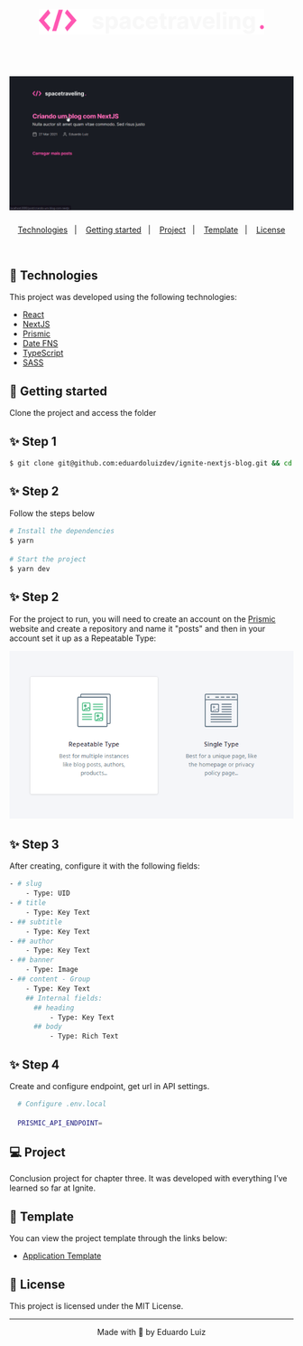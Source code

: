 <p align="center">
  <img alt="watchme" src=".github/logo.png" width="400px">
</p>

<br />

<h1 align="center">
    <img alt="app" title="app" src=".github/app.gif" />
</h1>

<p align="center">
  <a href="#technologies">Technologies</a>&nbsp;&nbsp;&nbsp;|&nbsp;&nbsp;&nbsp;
  <a href="#-layout">Getting started</a>&nbsp;&nbsp;&nbsp;|&nbsp;&nbsp;&nbsp;
  <a href="#-project">Project</a>&nbsp;&nbsp;&nbsp;|&nbsp;&nbsp;&nbsp;
  <a href="#-layout">Template</a>&nbsp;&nbsp;&nbsp;|&nbsp;&nbsp;&nbsp;
  <a href="#-license">License</a>
</p>

<br>

## 🧪 Technologies

This project was developed using the following technologies:

- [React](https://reactjs.org)
- [NextJS](https://nextjs.org/)
- [Prismic](https://prismic.io/)
- [Date FNS](https://date-fns.org/)
- [TypeScript](https://www.typescriptlang.org/)
- [SASS](https://sass-lang.com/)

<!-- ## 🔥 Preview


<p align="center">
  <a href="" target="_blank">
    <img alt="Demo on Netlify" src="https://i.ibb.co/b13vhFK/demo-on-netlify-bbuvjz.png">
  </a>
</p> -->

## 🚀 Getting started

Clone the project and access the folder

## ✨ Step 1

```bash
$ git clone git@github.com:eduardoluizdev/ignite-nextjs-blog.git && cd ignite-nextjs-blog
```
## ✨ Step 2
Follow the steps below

```bash
# Install the dependencies
$ yarn

# Start the project
$ yarn dev
```

## ✨ Step 2

For the project to run, you will need to create an account on the [Prismic](https://prismic.io/) website and create a repository and name it "posts" and then in your account set it up as a Repeatable Type:

<img alt="app" title="app" src=".github/prismic1.png" />

## ✨ Step 3

After creating, configure it with the following fields:

```bash
- # slug
    - Type: UID
- # title
    - Type: Key Text
- ## subtitle
    - Type: Key Text
- ## author
    - Type: Key Text
- ## banner
    - Type: Image
- ## content - Group
    - Type: Key Text
    ## Internal fields:
      ## heading
          - Type: Key Text
      ## body
          - Type: Rich Text
```
## ✨ Step 4

Create and configure endpoint, get url in API settings.

```bash
  # Configure .env.local

  PRISMIC_API_ENDPOINT=
```

## 💻 Project

Conclusion project for chapter three. It was developed with everything I’ve learned so far at Ignite.

## 🔖 Template

You can view the project template through the links below:

- [Application Template](https://github.com/rocketseat-education/ignite-template-reactjs-criando-um-projeto-do-zero)

## 📝 License

This project is licensed under the MIT License.

---

<p align="center">Made with 💜 by Eduardo Luiz</p>
